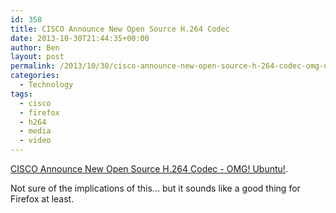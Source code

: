 ```yaml
---
id: 358
title: CISCO Announce New Open Source H.264 Codec
date: 2013-10-30T21:44:35+00:00
author: Ben
layout: post
permalink: /2013/10/30/cisco-announce-new-open-source-h-264-codec-omg-ubuntu/
categories:
  - Technology
tags:
  - cisco
  - firefox
  - h264
  - media
  - video
---
```

[CISCO Announce New Open Source H.264 Codec - OMG! Ubuntu!](http://www.omgubuntu.co.uk/2013/10/cisco-announce-open-source-h-264-codec?).

Not sure of the implications of this... but it sounds like a good thing for Firefox at least.
